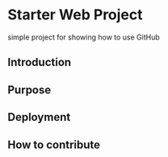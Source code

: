 # Starter Web Project
simple project for showing how to use GitHub
## Introduction
## Purpose
## Deployment
## How to contribute
